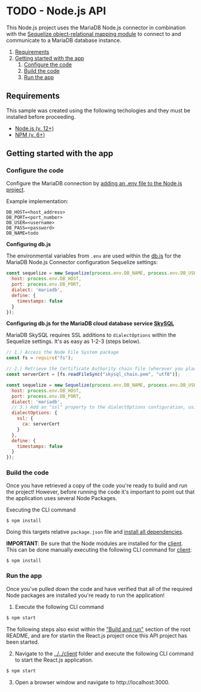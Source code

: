 # TODO - Node.js API

This Node.js project uses the MariaDB Node.js connector in combination with the [Sequelize object-relational mapping module](https://sequelize.org/) to connect to and communicate to a MariaDB database instance.

1. [Requirements](#requirements)
2. [Getting started with the app](#getting-started)
    1. [Configure the code](#configure-code)
    2. [Build the code](#build-code)
    3. [Run the app](#run-app)

## Requirements <a name="requirements"></a>

This sample was created using the following techologies and they must be installed before proceeding.

* [Node.js (v. 12+)](https://nodejs.org/docs/latest-v12.x/api/index.html)
* [NPM (v. 6+)](https://docs.npmjs.com/)

## Getting started with the app <a name="getting-started"></a>

### Configure the code <a name="configure-code"></a>

Configure the MariaDB connection by [adding an .env file to the Node.js project](https://github.com/mariadb-corporation/mariadb-connector-nodejs/blob/master/documentation/promise-api.md#security-consideration).

Example implementation:

```
DB_HOST=<host_address>
DB_PORT=<port_number>
DB_USER=<username>
DB_PASS=<password>
DB_NAME=todo
```

**Configuring db.js**

The environmental variables from `.env` are used within the [db.js](src/db.js) for the MariaDB Node.js Connector configuration Sequelize settings:

```javascript
const sequelize = new Sequelize(process.env.DB_NAME, process.env.DB_USER, process.env.DB_PASS, {
  host: process.env.DB_HOST,
  port: process.env.DB_PORT,
  dialect: 'mariadb',
  define: {
    timestamps: false
  }
});
```

**Configuring db.js for the MariaDB cloud database service [SkySQL](https://mariadb.com/products/skysql/)**

MariaDB SkySQL requires SSL additions to `dialectOptions` within the Sequelize settings. It's as easy as 1-2-3 (steps below).

```javascript
// 1.) Access the Node File System package
const fs = require("fs");

// 2.) Retrieve the Certificate Authority chain file (wherever you placed it - notice it's just in the Node project root here)
const serverCert = [fs.readFileSync("skysql_chain.pem", "utf8")];

const sequelize = new Sequelize(process.env.DB_NAME, process.env.DB_USER, process.env.DB_PASS, {
  host: process.env.DB_HOST,
  port: process.env.DB_PORT,
  dialect: 'mariadb',
  // 3.) Add an "ssl" property to the dialectOptions configuration, using the serverCert const defined above
  dialectOptions: {
    ssl: {
      ca: serverCert
    }
  },
  define: {
    timestamps: false
  }
});
```

### Build the code <a name="build-code"></a>

Once you have retrieved a copy of the code you're ready to build and run the project! However, before running the code it's important to point out that the application uses several Node Packages.

Executing the CLI command 

```
$ npm install
```

Doing this targets relative `package.json` file and [install all dependencies](https://docs.npmjs.com/downloading-and-installing-packages-locally).

**IMPORTANT**: Be sure that the Node modules are installed for the [client](../../client). This can be done manually executing the following CLI command for [client](../../client):

```
$ npm install
```

### Run the app <a name="run-app"></a>

Once you've pulled down the code and have verified that all of the required Node packages are installed you're ready to run the application! 

1. Execute the following CLI command 

```bash
$ npm start
```

The following steps also exist within the ["Build and run"](../../#build-and-run-the-app-) section of the root README, and are for startin the React.js project once this API project has been started.

2. Navigate to the [../../client](client) folder and execute the following CLI command to start the React.js application.

```bash 
$ npm start
```

3. Open a browser window and navigate to http://localhost:3000.

